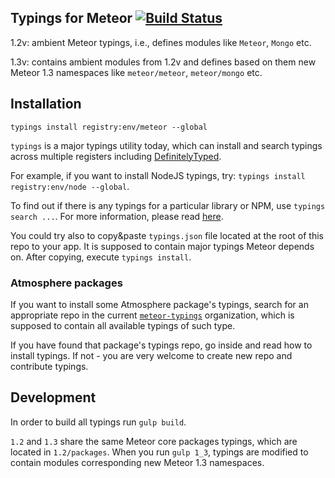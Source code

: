 ## Typings for Meteor [![Build Status](https://travis-ci.org/meteor-typings/meteor.svg?branch=master)](https://travis-ci.org/meteor-typings/meteor)

1.2v: ambient Meteor typings, i.e., defines modules like `Meteor`, `Mongo` etc.

1.3v: contains ambient modules from 1.2v and defines based on them new Meteor 1.3 namespaces
like `meteor/meteor`, `meteor/mongo` etc.

## Installation

`typings install registry:env/meteor --global`

`typings` is a major typings utility today, which can install and search typings across
multiple registers including [DefinitelyTyped](https://github.com/DefinitelyTyped/DefinitelyTyped).

For example, if you want to install NodeJS typings, try: `typings install registry:env/node --global`.

To find out if there is any typings for a particular library or NPM, use `typings search ...`.
For more information, please read [here](https://github.com/typings/typings).

You could try also to copy&paste `typings.json` file located at the root of this repo to your app.
It is supposed to contain major typings Meteor depends on. After copying, execute `typings install`.

### Atmosphere packages

If you want to install some Atmosphere package's typings, search for an appropriate repo in the current
[`meteor-typings`](https://github.com/meteor-typings) organization, which is supposed to contain all available typings of such type.

If you have found that package's typings repo, go inside and read how to install typings.
If not - you are very welcome to create new repo and contribute typings.

## Development

In order to build all typings run `gulp build`.

`1.2` and `1.3` share the same Meteor core packages typings, which are located in `1.2/packages`.
When you run `gulp 1_3`, typings are modified to contain modules corresponding new Meteor 1.3 namespaces.
